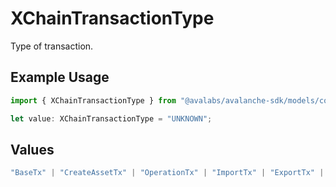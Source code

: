# XChainTransactionType

Type of transaction.

## Example Usage

```typescript
import { XChainTransactionType } from "@avalabs/avalanche-sdk/models/components";

let value: XChainTransactionType = "UNKNOWN";
```

## Values

```typescript
"BaseTx" | "CreateAssetTx" | "OperationTx" | "ImportTx" | "ExportTx" | "UNKNOWN"
```